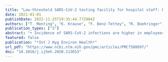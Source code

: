 ```yaml
---
title: "Low-threshold SARS-CoV-2 testing facility for hospital staff: Prevention of COVID-19 outbreaks?"
date: 2021-01-01
publishDate: 2022-11-25T19:35:44.772984Z
authors: ["T. Menting", "K. Krause", "F. Benz-Tettey", "R. Boehringer", "D. Laufer", "B. Gruber", "M. Crump", "R. Schieferdecker", "S. Reuhl", "A. Kaeferstein", "S. Engelhart", "H. Streeck", "B. Marx", "S. Aldabbagh", "A. Eis-Hübinger", "J.K. Rockstroh", "C. Schwarze-Zander"]
publication_types: ["2"]
abstract: "• Incidence of SARS-CoV-2 infections are higher in employees of a hospital environment compared to the general population.   • Low-threshold testing facility helps to identify SARS-CoV-2 positive employees with absent or mild clinical symptoms.   • Tracking of risk contacts by the hospital hygiene prevent distribution of SARS-CoV-2 infection."
featured: false
publication: "*Int J Hyg Environ Health*"
url_pdf: "https://www.ncbi.nlm.nih.gov/pmc/articles/PMC7580697/"
doi: "10.1016/j.ijheh.2020.113653"
---
```


